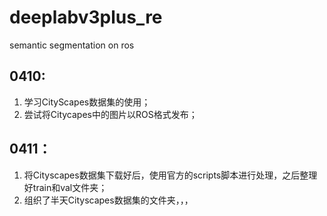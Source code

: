 # deeplabv3plus_re
semantic segmentation on ros  
## 0410:  
1. 学习CityScapes数据集的使用；  
2. 尝试将Citycapes中的图片以ROS格式发布；  
## 0411：  
1. 将Cityscapes数据集下载好后，使用官方的scripts脚本进行处理，之后整理好train和val文件夹；  
2. 组织了半天Cityscapes数据集的文件夹，，，

